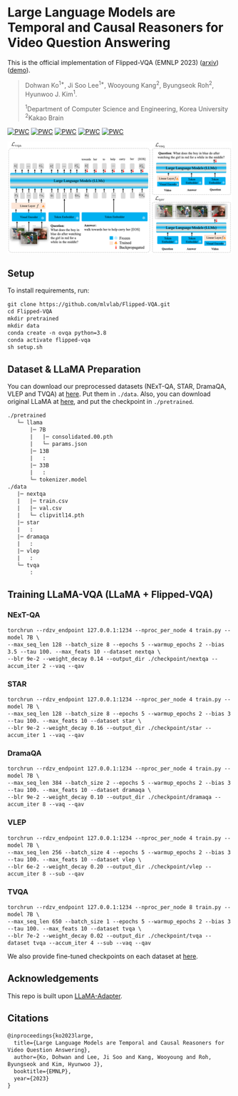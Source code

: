 # Large Language Models are Temporal and Causal Reasoners for Video Question Answering 

This is the official implementation of Flipped-VQA (EMNLP 2023) ([arxiv](https://arxiv.org/abs/2310.15747)) ([demo](https://ikodoh.github.io/flipped_vqa_demo.html)).

> Dohwan Ko<sup>1*</sup>, Ji Soo Lee<sup>1*</sup>, Wooyoung Kang<sup>2</sup>, Byungseok Roh<sup>2</sup>, Hyunwoo J. Kim<sup>1</sup>.
>
><sup>1</sup>Department of Computer Science and Engineering, Korea University   <sup>2</sup>Kakao Brain

[![PWC](https://img.shields.io/endpoint.svg?url=https://paperswithcode.com/badge/large-language-models-are-temporal-and-causal/video-question-answering-on-next-qa)](https://paperswithcode.com/sota/video-question-answering-on-next-qa?p=large-language-models-are-temporal-and-causal) [![PWC](https://img.shields.io/endpoint.svg?url=https://paperswithcode.com/badge/large-language-models-are-temporal-and-causal/video-question-answering-on-situated)](https://paperswithcode.com/sota/video-question-answering-on-situated?p=large-language-models-are-temporal-and-causal) [![PWC](https://img.shields.io/endpoint.svg?url=https://paperswithcode.com/badge/large-language-models-are-temporal-and-causal/video-question-answering-on-dramaqa)](https://paperswithcode.com/sota/video-question-answering-on-dramaqa?p=large-language-models-are-temporal-and-causal) [![PWC](https://img.shields.io/endpoint.svg?url=https://paperswithcode.com/badge/large-language-models-are-temporal-and-causal/video-question-answering-on-vlep)](https://paperswithcode.com/sota/video-question-answering-on-vlep?p=large-language-models-are-temporal-and-causal) [![PWC](https://img.shields.io/endpoint.svg?url=https://paperswithcode.com/badge/large-language-models-are-temporal-and-causal/video-question-answering-on-tvqa)](https://paperswithcode.com/sota/video-question-answering-on-tvqa?p=large-language-models-are-temporal-and-causal)

<div align="center">
  <img src="asset/main.png" width="900px" />
</div>

## Setup
To install requirements, run:
```
git clone https://github.com/mlvlab/Flipped-VQA.git
cd Flipped-VQA
mkdir pretrained
mkdir data
conda create -n ovqa python=3.8
conda activate flipped-vqa
sh setup.sh
```

## Dataset & LLaMA Preparation

You can download our preprocessed datasets (NExT-QA, STAR, DramaQA, VLEP and TVQA) at [here](https://drive.google.com/drive/folders/1XtMZMNW3CRmzvpEVYj29iaUgDFcPUroe?usp=drive_link). Put them in ```./data```. Also, you can download original LLaMA at [here](https://github.com/facebookresearch/llama/tree/llama_v1), and put the checkpoint in ```./pretrained```. 

```
./pretrained
   └─ llama
       |─ 7B
       |   |─ consolidated.00.pth
       |   └─ params.json
       |─ 13B
       |   :
       |─ 33B
       |   :
       └─ tokenizer.model
./data
   |─ nextqa
   |   |─ train.csv
   |   |─ val.csv
   |   └─ clipvitl14.pth
   |─ star
   |   :
   |─ dramaqa
   |   :
   |─ vlep
   |   :
   └─ tvqa
       :
```

## Training LLaMA-VQA (LLaMA + Flipped-VQA)

### NExT-QA

```
torchrun --rdzv_endpoint 127.0.0.1:1234 --nproc_per_node 4 train.py --model 7B \
--max_seq_len 128 --batch_size 8 --epochs 5 --warmup_epochs 2 --bias 3.5 --tau 100. --max_feats 10 --dataset nextqa \
--blr 9e-2 --weight_decay 0.14 --output_dir ./checkpoint/nextqa --accum_iter 2 --vaq --qav
```

### STAR

```
torchrun --rdzv_endpoint 127.0.0.1:1234 --nproc_per_node 4 train.py --model 7B \
--max_seq_len 128 --batch_size 8 --epochs 5 --warmup_epochs 2 --bias 3 --tau 100. --max_feats 10 --dataset star \
--blr 9e-2 --weight_decay 0.16 --output_dir ./checkpoint/star --accum_iter 1 --vaq --qav
```

### DramaQA

```
torchrun --rdzv_endpoint 127.0.0.1:1234 --nproc_per_node 4 train.py --model 7B \
--max_seq_len 384 --batch_size 2 --epochs 5 --warmup_epochs 2 --bias 3 --tau 100. --max_feats 10 --dataset dramaqa \
--blr 9e-2 --weight_decay 0.10 --output_dir ./checkpoint/dramaqa --accum_iter 8 --vaq --qav
```

### VLEP

```
torchrun --rdzv_endpoint 127.0.0.1:1234 --nproc_per_node 4 train.py --model 7B \
--max_seq_len 256 --batch_size 4 --epochs 5 --warmup_epochs 2 --bias 3 --tau 100. --max_feats 10 --dataset vlep \
--blr 6e-2 --weight_decay 0.20 --output_dir ./checkpoint/vlep --accum_iter 8 --sub --qav
```

### TVQA

```
torchrun --rdzv_endpoint 127.0.0.1:1234 --nproc_per_node 8 train.py --model 7B \
--max_seq_len 650 --batch_size 1 --epochs 5 --warmup_epochs 2 --bias 3 --tau 100. --max_feats 10 --dataset tvqa \
--blr 7e-2 --weight_decay 0.02 --output_dir ./checkpoint/tvqa --dataset tvqa --accum_iter 4 --sub --vaq --qav
```

We also provide fine-tuned checkpoints on each dataset at [here](https://drive.google.com/drive/folders/1XtMZMNW3CRmzvpEVYj29iaUgDFcPUroe?usp=drive_link).

## Acknowledgements

This repo is built upon [LLaMA-Adapter](https://github.com/OpenGVLab/LLaMA-Adapter).

## Citations

```
@inproceedings{ko2023large,
  title={Large Language Models are Temporal and Causal Reasoners for Video Question Answering},
  author={Ko, Dohwan and Lee, Ji Soo and Kang, Wooyoung and Roh, Byungseok and Kim, Hyunwoo J},
  booktitle={EMNLP},
  year={2023}
}
```

